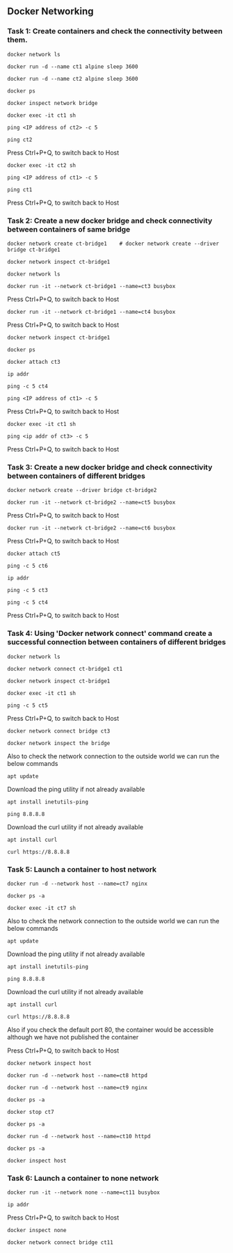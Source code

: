 ## Docker Networking
### Task 1: Create containers and check the connectivity between them.
```
docker network ls
```
```
docker run -d --name ct1 alpine sleep 3600
```
```
docker run -d --name ct2 alpine sleep 3600
```
```
docker ps
```
```
docker inspect network bridge
```
```
docker exec -it ct1 sh
```
```
ping <IP address of ct2> -c 5
```
```
ping ct2
```
Press Ctrl+P+Q, to switch back to Host
```
docker exec -it ct2 sh
```
```
ping <IP address of ct1> -c 5
```
```
ping ct1
```
Press Ctrl+P+Q, to switch back to Host


### Task 2: Create a new docker bridge and check connectivity between containers of same bridge
```
docker network create ct-bridge1    # docker network create --driver bridge ct-bridge1
```
```
docker network inspect ct-bridge1
```
```
docker network ls
```
```
docker run -it --network ct-bridge1 --name=ct3 busybox
```

Press Ctrl+P+Q, to switch back to Host
```
docker run -it --network ct-bridge1 --name=ct4 busybox
```
Press Ctrl+P+Q, to switch back to Host
```
docker network inspect ct-bridge1
```
```
docker ps
```
```
docker attach ct3
```
```
ip addr
```
```
ping -c 5 ct4
```
```
ping <IP address of ct1> -c 5
```
Press Ctrl+P+Q, to switch back to Host
```
docker exec -it ct1 sh
```
```
ping <ip addr of ct3> -c 5
```
Press Ctrl+P+Q, to switch back to Host


### Task 3: Create a new docker bridge and check connectivity between containers of different bridges
```
docker network create --driver bridge ct-bridge2
```
```
docker run -it --network ct-bridge2 --name=ct5 busybox
```
Press Ctrl+P+Q, to switch back to Host
```
docker run -it --network ct-bridge2 --name=ct6 busybox
```
Press Ctrl+P+Q, to switch back to Host
```
docker attach ct5
```
```
ping -c 5 ct6
```
```
ip addr
```
```
ping -c 5 ct3
```
```
ping -c 5 ct4
```

Press Ctrl+P+Q, to switch back to Host


### Task 4: Using 'Docker network connect' command create a successful connection between containers of different bridges
```
docker network ls
```
```
docker network connect ct-bridge1 ct1
```
```
docker network inspect ct-bridge1
```
```
docker exec -it ct1 sh
```
```
ping -c 5 ct5
```
Press Ctrl+P+Q, to switch back to Host
```
docker network connect bridge ct3
```
```
docker network inspect the bridge
```
Also to check the network connection to the outside world we can run the below commands
```
apt update
```
Download the ping utility if not already available
```
apt install inetutils-ping
```
```
ping 8.8.8.8
```
Download the curl utility if not already available
```
apt install curl
```
```
curl https://8.8.8.8
```


### Task 5: Launch a container to host network
```
docker run -d --network host --name=ct7 nginx
```
```
docker ps -a
```
```
docker exec -it ct7 sh
```
Also to check the network connection to the outside world we can run the below commands
```
apt update
```
Download the ping utility if not already available
```
apt install inetutils-ping
```
```
ping 8.8.8.8
```
Download the curl utility if not already available
```
apt install curl
```
```
curl https://8.8.8.8
```
Also if you check the default port 80, the container would be accessible although we have not published the container

Press Ctrl+P+Q, to switch back to Host
```
docker network inspect host
```
```
docker run -d --network host --name=ct8 httpd
```
```
docker run -d --network host --name=ct9 nginx
```
```
docker ps -a
```
```
docker stop ct7
```
```
docker ps -a
```
```
docker run -d --network host --name=ct10 httpd
```
```
docker ps -a
```
```
docker inspect host
```

### Task 6: Launch a container to none network 
```
docker run -it --network none --name=ct11 busybox
```
```
ip addr
```
Press Ctrl+P+Q, to switch back to Host
```
docker inspect none
```
```
docker network connect bridge ct11
```
